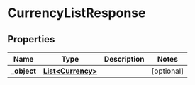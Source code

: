 
# CurrencyListResponse

## Properties
Name | Type | Description | Notes
------------ | ------------- | ------------- | -------------
**_object** | [**List&lt;Currency&gt;**](Currency.md) |  |  [optional]



